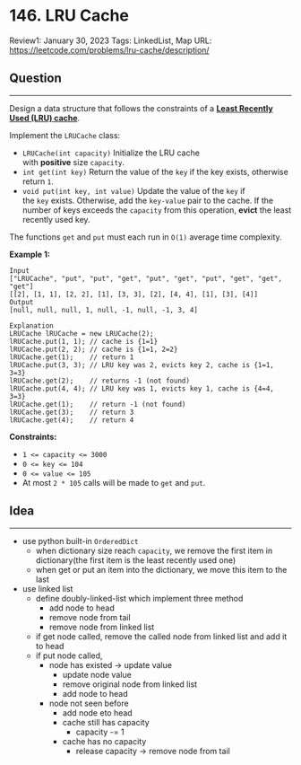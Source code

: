 # 146. LRU Cache

Review1: January 30, 2023
Tags: LinkedList, Map
URL: https://leetcode.com/problems/lru-cache/description/

## Question

---

Design a data structure that follows the constraints of a **[Least Recently Used (LRU) cache](https://en.wikipedia.org/wiki/Cache_replacement_policies#LRU)**.

Implement the `LRUCache` class:

- `LRUCache(int capacity)` Initialize the LRU cache with **positive** size `capacity`.
- `int get(int key)` Return the value of the `key` if the key exists, otherwise return `1`.
- `void put(int key, int value)` Update the value of the `key` if the `key` exists. Otherwise, add the `key-value` pair to the cache. If the number of keys exceeds the `capacity` from this operation, **evict** the least recently used key.

The functions `get` and `put` must each run in `O(1)` average time complexity.

**Example 1:**

```
Input
["LRUCache", "put", "put", "get", "put", "get", "put", "get", "get", "get"]
[[2], [1, 1], [2, 2], [1], [3, 3], [2], [4, 4], [1], [3], [4]]
Output
[null, null, null, 1, null, -1, null, -1, 3, 4]

Explanation
LRUCache lRUCache = new LRUCache(2);
lRUCache.put(1, 1); // cache is {1=1}
lRUCache.put(2, 2); // cache is {1=1, 2=2}
lRUCache.get(1);    // return 1
lRUCache.put(3, 3); // LRU key was 2, evicts key 2, cache is {1=1, 3=3}
lRUCache.get(2);    // returns -1 (not found)
lRUCache.put(4, 4); // LRU key was 1, evicts key 1, cache is {4=4, 3=3}
lRUCache.get(1);    // return -1 (not found)
lRUCache.get(3);    // return 3
lRUCache.get(4);    // return 4

```

**Constraints:**

- `1 <= capacity <= 3000`
- `0 <= key <= 104`
- `0 <= value <= 105`
- At most `2 * 105` calls will be made to `get` and `put`.

## Idea

---

- use python built-in `OrderedDict`
    - when dictionary size reach `capacity`, we remove the first item in dictionary(the first item is the least recently used one)
    - when get or put an item into the dictionary, we move this item to the last
- use linked list
    - define doubly-linked-list which implement three method
        - add node to head
        - remove node from tail
        - remove node from linked list
    - if get node called, remove the called node from linked list and add it to head
    - if put node called,
        - node has existed → update value
            - update node value
            - remove original node from linked list
            - add node to head
        - node not seen before
            - add node eto head
            - cache still has capacity
                - capacity -= 1
            - cache has no capacity
                - release capacity → remove node from tail